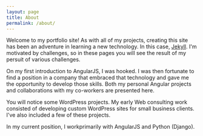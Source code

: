 ```yaml
---
layout: page
title: About
permalink: /about/
---
```


Welcome to my portfolio site! As with all of my projects, creating this site has been an adventure in learning a new technology. In this case, [Jekyll](http://jekyllrb.com). I'm motivated by challenges, so in these pages you will see the result of my persuit of various challenges.

On my first introduction to AngularJS, I was hooked. I was then fortunate to find a position in a company that embraced that technology and gave me the opportunity to develop those skills. Both my personal Angular projects and collaborations with my co-workers are presented here.

You will notice some WordPress projects. My early Web consulting work consisted of developing custom WordPress sites for small business clients. I've also included a few of these projects.

In my current position, I workprimarily with  AngularJS and Python (Django). 
